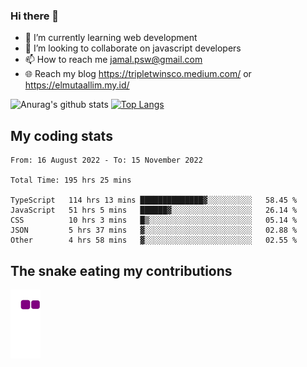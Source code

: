 ### Hi there 👋

<!--
**padepokanpenguin/padepokanpenguin** is a ✨ _special_ ✨ repository because its `README.md` (this file) appears on your GitHub profile.
-->

- 🌱 I’m currently learning  web development
- 👯 I’m looking to collaborate on javascript developers
- 📫 How to reach me jamal.psw@gmail.com
- 🌐 Reach my blog https://tripletwinsco.medium.com/ or https://elmutaallim.my.id/

![Anurag's github stats](https://github-readme-stats.vercel.app/api?username=padepokanpenguin&count_private=true&disable_animations=false&show_icons=true&theme=default)
[![Top Langs](https://github-readme-stats.vercel.app/api/top-langs/?username=padepokanpenguin&theme=default&layout=compact)](https://github.com/padepokanpenguin)

## My coding stats

<!--START_SECTION:waka-->

```text
From: 16 August 2022 - To: 15 November 2022

Total Time: 195 hrs 25 mins

TypeScript   114 hrs 13 mins ██████████████▓░░░░░░░░░░   58.45 %
JavaScript   51 hrs 5 mins   ██████▓░░░░░░░░░░░░░░░░░░   26.14 %
CSS          10 hrs 3 mins   █▒░░░░░░░░░░░░░░░░░░░░░░░   05.14 %
JSON         5 hrs 37 mins   ▓░░░░░░░░░░░░░░░░░░░░░░░░   02.88 %
Other        4 hrs 58 mins   ▓░░░░░░░░░░░░░░░░░░░░░░░░   02.55 %
```

<!--END_SECTION:waka-->


## The snake eating my contributions
![snake gif](https://github.com/padepokanpenguin/padepokanpenguin/blob/output/github-contribution-grid-snake.gif)
